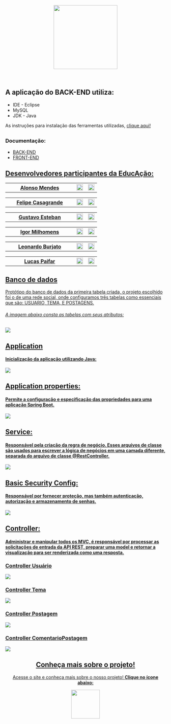 <p align="center"><img width="200px" src="https://i.imgur.com/AdJMOJr.png"/></p>
<br>

## A aplicação do BACK-END utiliza:
<ul>
 <li>IDE - Eclipse</li>
 <li>MySQL</li>
 <li>JDK - Java</li>
</ul>
<p>As instruções para instalação das ferramentas utilizadas, <a href="https://drive.google.com/drive/folders/1lBthGGtGp_-4NEtF1NOzKeQwdAIUmPQf?usp=sharing">clique aqui!</a></p>


## <h3>Documentação:</h3>
<ul>
  <li><a href="https://github.com/igorMilhomens/educAcao">BACK-END</a></li>
  <li><a href="https://github.com/Gustavo-Esteban/educAcao-FrontEnd">FRONT-END</li>
</ul>

## <h2> Desenvolvedores participantes da EducAção: </h2>

<table>
  <th width="200px">Alonso Mendes</th>
  <td><a href="https://github.com/AlonsoMendes"><img width="20px" src="https://i.imgur.com/aH6XgEL.png"></a></td> 
  <td><a href="https://www.linkedin.com/in/alonso-mendes-15a26b1b6/"><img width="20px" src="https://i.imgur.com/pJ2QVXq.png"></a></td>
</table>
 <table>
  <th width="200px">Felipe Casagrande</th>
  <td><a href="https://github.com/fehcasa"><img width="20px" src="https://i.imgur.com/aH6XgEL.png"></a></td> 
  <td><a href="https://www.linkedin.com/in/felipecasagrande1307/"><img width="20px" src="https://i.imgur.com/pJ2QVXq.png"></a></td>
 </table> 
 <table> 
  <th width="200px">Gustavo Esteban</th>
  <td><a href="https://github.com/Gustavo-Esteban"><img width="20px" src="https://i.imgur.com/aH6XgEL.png"></a></td> 
  <td><a href="https://www.linkedin.com/in/gustavo-esteban/"><img width="20px" src="https://i.imgur.com/pJ2QVXq.png"></a></td>
 </table> 
 <table> 
  <th width="200px">Igor Milhomens</th>
  <td><a href="https://github.com/igorMilhomens"><img width="20px" src="https://i.imgur.com/aH6XgEL.png"></a></td> 
  <td><a href="https://www.linkedin.com/in/igor-milhomens/"><img width="20px" src="https://i.imgur.com/pJ2QVXq.png"></a></td>
 </table> 
 <table> 
  <th width="200px">Leonardo Burjato</th>
  <td><a href="https://github.com/qbleonardo"><img width="20px" src="https://i.imgur.com/aH6XgEL.png"></a></td> 
  <td><a href="https://www.linkedin.com/in/leonardo-burjato/"><img width="20px" src="https://i.imgur.com/pJ2QVXq.png"></a></td>
 </table>  
 <table> 
  <th width="200px">Lucas Paifar</th>
  <td><a href="https://github.com/lpaifar"><img width="20px" src="https://i.imgur.com/aH6XgEL.png"></a></td> 
  <td><a href="https://www.linkedin.com/in/lucaspaifar/"><img width="20px" src="https://i.imgur.com/pJ2QVXq.png"></a></td>
 </table> 

## <h2>Banco de dados</h2>
<p>Protótipo do banco de dados da primeira tabela criada, o projeto escolhido foi o de uma rede social, onde configuramos três tabelas como essenciais que são: USUARIO, TEMA, E POSTAGENS.</p>
<h6>A imagem abaixo consta as tabelas com seus atributos: </h6>  
<img src="https://i.imgur.com/OEOUVVo.png">


## <h2>Application</h2>
<h4>Inicialização da aplicação utilizando Java:</h4>
<img src="https://i.imgur.com/XdzYg0h.png">

## <h2>Application properties:</h2>
 <h4>Permite a configuração e especificação das propriedades para uma aplicação Spring Boot. </h4>
 <img src="https://i.imgur.com/nnVqTYJ.png">

 
## <h2>Service:</h2> 
<h4>Responsável pela criação da regra de negócio. Esses arquivos de classe são usados para escrever a lógica de negócios em uma camada diferente, separada do arquivo de classe @RestController.</h4>
<img src="https://i.imgur.com/MouGpat.png">


## <h2>Basic Security Config:</h2>
<h4>Responsável por fornecer proteção, mas também autenticação, autorização e armazenamento de senhas.</h4>
<img src="https://i.imgur.com/7aiA6Fq.png">


## <h2>Controller:</h2>
<h4>Administrar e manipular todos os MVC, é responsável por processar as solicitações de entrada da API REST, preparar uma model e retornar a visualização para ser renderizada como uma resposta.</h4>

<h3>Controller Usuário</h3>
<img src="https://i.imgur.com/JEMlsJf.png">

<h3>Controller Tema</h3>
<img src="https://i.imgur.com/K0QgYnp.png">

<h3>Controller Postagem</h3>
<img src="https://i.imgur.com/LwojZWz.png">

<h3>Controller ComentarioPostagem</h3>
<img src="https://i.imgur.com/ZkOq3eE.png">


## <h2 align="center"> Conheça mais sobre o projeto!</h2>
<p align="center">Acesse o site e conheça mais sobre o nosso projeto! <strong>Clique no ícone abaixo:</strong></p>
<p align="center"><a href="https://educacao2.herokuapp.com/"><img width="90px" src="https://i.imgur.com/NhBWVw2.png"></p>


